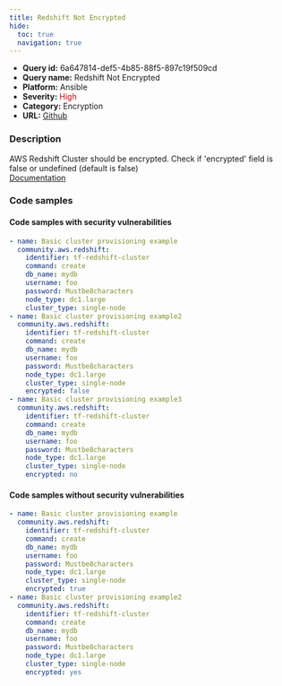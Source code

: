 ```yaml
---
title: Redshift Not Encrypted
hide:
  toc: true
  navigation: true
---
```


<style>
  .highlight .hll {
    background-color: #ff171742;
  }
  .md-content {
    max-width: 1100px;
    margin: 0 auto;
  }
</style>

-   **Query id:** 6a647814-def5-4b85-88f5-897c19f509cd
-   **Query name:** Redshift Not Encrypted
-   **Platform:** Ansible
-   **Severity:** <span style="color:#C00">High</span>
-   **Category:** Encryption
-   **URL:** [Github](https://github.com/Checkmarx/kics/tree/master/assets/queries/ansible/aws/redshift_not_encrypted)

### Description
AWS Redshift Cluster should be encrypted. Check if 'encrypted' field is false or undefined (default is false)<br>
[Documentation](https://registry.terraform.io/providers/hashicorp/aws/latest/docs/resources/redshift_cluster#encrypted)

### Code samples
#### Code samples with security vulnerabilities
```yaml title="Postitive test num. 1 - yaml file" hl_lines="2 19 29"
- name: Basic cluster provisioning example
  community.aws.redshift:
    identifier: tf-redshift-cluster
    command: create
    db_name: mydb
    username: foo
    password: Mustbe8characters
    node_type: dc1.large
    cluster_type: single-node
- name: Basic cluster provisioning example2
  community.aws.redshift:
    identifier: tf-redshift-cluster
    command: create
    db_name: mydb
    username: foo
    password: Mustbe8characters
    node_type: dc1.large
    cluster_type: single-node
    encrypted: false
- name: Basic cluster provisioning example3
  community.aws.redshift:
    identifier: tf-redshift-cluster
    command: create
    db_name: mydb
    username: foo
    password: Mustbe8characters
    node_type: dc1.large
    cluster_type: single-node
    encrypted: no

```


#### Code samples without security vulnerabilities
```yaml title="Negative test num. 1 - yaml file"
- name: Basic cluster provisioning example
  community.aws.redshift:
    identifier: tf-redshift-cluster
    command: create
    db_name: mydb
    username: foo
    password: Mustbe8characters
    node_type: dc1.large
    cluster_type: single-node
    encrypted: true
- name: Basic cluster provisioning example2
  community.aws.redshift:
    identifier: tf-redshift-cluster
    command: create
    db_name: mydb
    username: foo
    password: Mustbe8characters
    node_type: dc1.large
    cluster_type: single-node
    encrypted: yes

```
